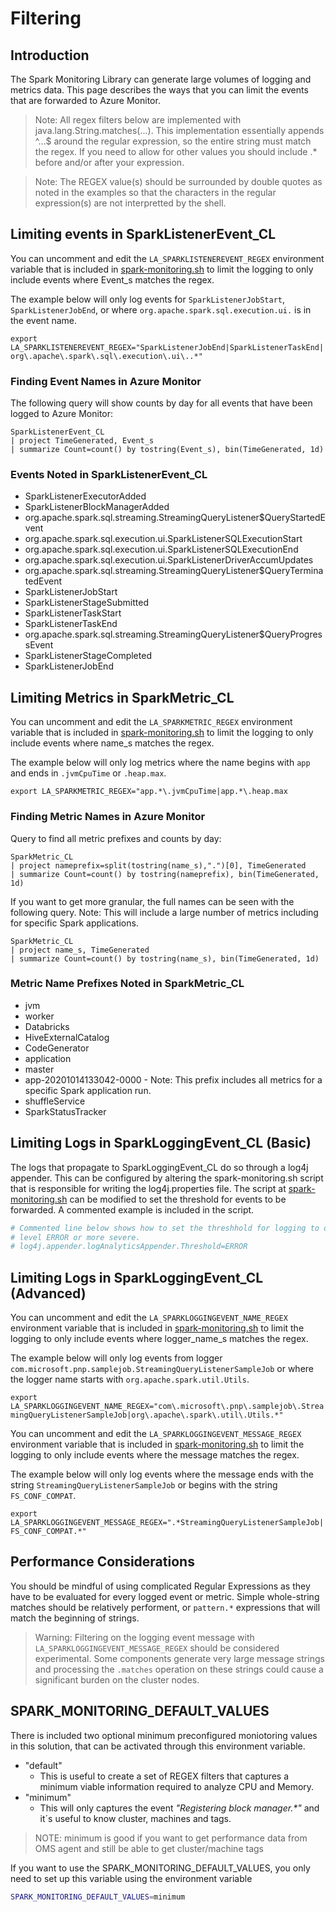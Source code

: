 # Filtering

## Introduction

The Spark Monitoring Library can generate large volumes of logging and metrics data.  This page describes the ways that you can limit the events that are forwarded to Azure Monitor.

> Note: All regex filters below are implemented with java.lang.String.matches(...). This implementation essentially appends ^...$ around the regular expression, so the entire string must match the regex.  If you need to allow for other values you should include .* before and/or after your expression.

> Note: The REGEX value(s) should be surrounded by double quotes as noted in the examples so that the characters in the regular expression(s) are not interpretted by the shell.

## Limiting events in SparkListenerEvent_CL

You can uncomment and edit the `LA_SPARKLISTENEREVENT_REGEX` environment variable that is included in [spark-monitoring.sh](../src/spark-listeners/scripts/spark-monitoring.sh) to limit the logging to only include events where Event_s matches the regex.

The example below will only log events for `SparkListenerJobStart`, `SparkListenerJobEnd`, or where `org.apache.spark.sql.execution.ui.` is in the event name.

`export LA_SPARKLISTENEREVENT_REGEX="SparkListenerJobEnd|SparkListenerTaskEnd|org\.apache\.spark\.sql\.execution\.ui\..*"`

### Finding Event Names in Azure Monitor

The following query will show counts by day for all events that have been logged to Azure Monitor:
```kusto
SparkListenerEvent_CL
| project TimeGenerated, Event_s
| summarize Count=count() by tostring(Event_s), bin(TimeGenerated, 1d)
```

### Events Noted in SparkListenerEvent_CL

* SparkListenerExecutorAdded
* SparkListenerBlockManagerAdded
* org.apache.spark.sql.streaming.StreamingQueryListener$QueryStartedEvent
* org.apache.spark.sql.execution.ui.SparkListenerSQLExecutionStart
* org.apache.spark.sql.execution.ui.SparkListenerSQLExecutionEnd
* org.apache.spark.sql.execution.ui.SparkListenerDriverAccumUpdates
* org.apache.spark.sql.streaming.StreamingQueryListener$QueryTerminatedEvent
* SparkListenerJobStart
* SparkListenerStageSubmitted
* SparkListenerTaskStart
* SparkListenerTaskEnd
* org.apache.spark.sql.streaming.StreamingQueryListener$QueryProgressEvent
* SparkListenerStageCompleted
* SparkListenerJobEnd

## Limiting Metrics in SparkMetric_CL

You can uncomment and edit the `LA_SPARKMETRIC_REGEX` environment variable that is included in [spark-monitoring.sh](../src/spark-listeners/scripts/spark-monitoring.sh) to limit the logging to only include events where name_s matches the regex.

The example below will only log metrics where the name begins with `app` and ends in `.jvmCpuTime` or `.heap.max`.

`export LA_SPARKMETRIC_REGEX="app.*\.jvmCpuTime|app.*\.heap.max`

### Finding Metric Names in Azure Monitor

Query to find all metric prefixes and counts by day:

```kusto
SparkMetric_CL
| project nameprefix=split(tostring(name_s),".")[0], TimeGenerated
| summarize Count=count() by tostring(nameprefix), bin(TimeGenerated, 1d)
```
If you want to get more granular, the full names can be seen with the following query. Note: This will include a large number of metrics including for specific Spark applications.

```kusto
SparkMetric_CL
| project name_s, TimeGenerated
| summarize Count=count() by tostring(name_s), bin(TimeGenerated, 1d)
```

### Metric Name Prefixes Noted in SparkMetric_CL

* jvm
* worker
* Databricks
* HiveExternalCatalog
* CodeGenerator
* application
* master
* app-20201014133042-0000 - Note: This prefix includes all metrics for a specific Spark application run.
* shuffleService
* SparkStatusTracker

## Limiting Logs in SparkLoggingEvent_CL (Basic)

The logs that propagate to SparkLoggingEvent_CL do so through a log4j appender.  This can be configured by altering the spark-monitoring.sh script that is responsible for writing the log4j.properties file. The script at [spark-monitoring.sh](../src/spark-listeners/scripts/spark-monitoring.sh) can be modified to set the threshold for events to be forwarded.  A commented example is included in the script.

```bash
# Commented line below shows how to set the threshhold for logging to only capture events that are
# level ERROR or more severe.
# log4j.appender.logAnalyticsAppender.Threshold=ERROR
```

## Limiting Logs in SparkLoggingEvent_CL (Advanced)

You can uncomment and edit the `LA_SPARKLOGGINGEVENT_NAME_REGEX` environment variable that is included in [spark-monitoring.sh](../src/spark-listeners/scripts/spark-monitoring.sh) to limit the logging to only include events where logger_name_s matches the regex.

The example below will only log events from logger `com.microsoft.pnp.samplejob.StreamingQueryListenerSampleJob` or where the logger name starts with `org.apache.spark.util.Utils`.

`export LA_SPARKLOGGINGEVENT_NAME_REGEX="com\.microsoft\.pnp\.samplejob\.StreamingQueryListenerSampleJob|org\.apache\.spark\.util\.Utils.*"`

You can uncomment and edit the `LA_SPARKLOGGINGEVENT_MESSAGE_REGEX` environment variable that is included in [spark-monitoring.sh](../src/spark-listeners/scripts/spark-monitoring.sh) to limit the logging to only include events where the message matches the regex.

The example below will only log events where the message ends with the string `StreamingQueryListenerSampleJob` or begins with the string `FS_CONF_COMPAT`.

`export LA_SPARKLOGGINGEVENT_MESSAGE_REGEX=".*StreamingQueryListenerSampleJob|FS_CONF_COMPAT.*"`

## Performance Considerations

You should be mindful of using complicated Regular Expressions as they have to be evaluated for every logged event or metric.  Simple whole-string matches should be relatively performent, or `pattern.*` expressions that will match the beginning of strings.

> Warning: Filtering on the logging event message with `LA_SPARKLOGGINGEVENT_MESSAGE_REGEX` should be considered experimental. Some components generate very large message strings and processing the `.matches` operation on these strings could cause a significant burden on the cluster nodes.

## SPARK_MONITORING_DEFAULT_VALUES

There is included two optional minimum preconfigured moniotoring values in this solution, that can be activated through this environment variable.

- "default"
  - This is useful to create a set of REGEX filters that captures a minimum viable information required to analyze CPU and Memory.
- "minimum"
  - This will only captures the event _"Registering block manager.*"_ and it´s useful to know cluster, machines and tags.

> NOTE: minimum is good if you want to get performance data from OMS agent and still be able to get cluster/machine tags

If you want to use the SPARK_MONITORING_DEFAULT_VALUES, you only need to set up this variable using the environment variable

```bash
SPARK_MONITORING_DEFAULT_VALUES=minimum
```